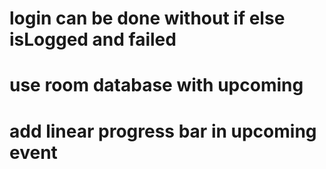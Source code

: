 # login can be done without if else isLogged and failed
# use room database with upcoming
# add linear progress bar in upcoming event